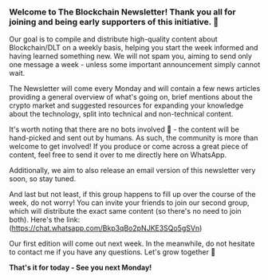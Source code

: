 ### Welcome to The Blockchain Newsletter! Thank you all for joining and being early supporters of this initiative. 🚀

Our goal is to compile and distribute high-quality content about Blockchain/DLT on a weekly basis, helping you start the week informed and having learned something new. We will not spam you, aiming to send only one message a week - unless some important announcement simply cannot wait. 

The Newsletter will come every Monday and will contain a few news articles providing a general overview of what's going on, brief mentions about the crypto market and suggested resources for expanding your knowledge about the technology, split into technical and non-technical content. 

It's worth noting that there are no bots involved 🤖 - the content will be hand-picked and sent out by humans. As such, the community is more than welcome to get involved! If you produce or come across a great piece of content, feel free to send it over to me directly here on WhatsApp. 

Additionally, we aim to also release an email version of this newsletter very soon, so stay tuned. 

And last but not least, if this group happens to fill up over the course of the week, do not worry! You can invite your friends to join our second group, which will distribute the exact same content (so there's no need to join both). Here's the link: (https://chat.whatsapp.com/Bkp3qBo2pNJKE3SQo5gSVn)

Our first edition will come out next week. In the meanwhile, do not hesitate to contact me if you have any questions. Let's grow together 🌱

**That's it for today - See you next Monday!**
